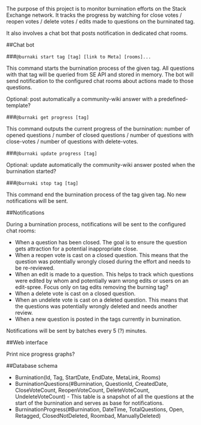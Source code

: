 The purpose of this project is to monitor burnination efforts on the Stack Exchange network. It tracks the progress by watching for close votes / reopen votes / delete votes / edits made to questions on the burninated tag.

It also involves a chat bot that posts notification in dedicated chat rooms.

##Chat bot

###`@burnaki start tag [tag] [link to Meta] [rooms]...`

This command starts the burnination process of the given tag. All questions with that tag will be queried from SE API and stored in memory. The bot will send notification to the configured chat rooms about actions made to those questions.

Optional: post automatically a community-wiki answer with a predefined-template?

###`@burnaki get progress [tag]`

This command outputs the current progress of the burnination: number of opened questions / number of closed questions / number of questions with close-votes / number of questions with delete-votes.

###`@burnaki update progress [tag]`

Optional: update automatically the community-wiki answer posted when the burnination started?

###`@burnaki stop tag [tag]`

This command end the burnination process of the tag given tag. No new notifications will be sent.

##Notifications

During a burnination process, notifications will be sent to the configured chat rooms:

 - When a question has been closed. The goal is to ensure the question gets attraction for a potential inappropriate close.
 - When a reopen vote is cast on a closed question. This means that the question was potentially wrongly closed during the effort and needs to be re-reviewed.
 - When an edit is made to a question. This helps to track which questions were edited by whom and potentially warn wrong edits or users on an edit-spree. Focus only on tag edits removing the burning tag?
 - When a delete vote is cast on a closed question.
 - When an undelete vote is cast on a deleted question. This means that the questions was potentially wrongly deleted and needs another review.
 - When a new question is posted in the tags currently in burnination.

Notifications will be sent by batches every 5 (?) minutes.

##Web interface

Print nice progress graphs?

##Database schema

 - Burnination(Id, Tag, StartDate, EndDate, MetaLink, Rooms)
 - BurninationQuestions(#Burnination, QuestionId, CreatedDate, CloseVoteCount, ReopenVoteCount, DeleteVoteCount, UndeleteVoteCount) - This table is a snapshot of all the questions at the start of the burnination and serves as base for notifications.
 - BurninationProgress(#Burnination, DateTime, TotalQuestions, Open, Retagged, ClosedNotDeleted, Roombad, ManuallyDeleted)
